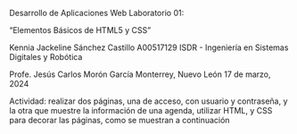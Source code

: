 Desarrollo de Aplicaciones Web
Laboratorio 01:


“Elementos Básicos de HTML5 y CSS”


 


Kennia Jackeline Sánchez Castillo	A00517129
ISDR - Ingeniería en Sistemas Digitales y Robótica 







Profe. Jesús Carlos Morón García
Monterrey, Nuevo León 
17 de marzo, 2024


Actividad: realizar dos páginas, una de acceso, con usuario y contraseña, y la otra que muestre la información de una agenda, utilizar HTML, y CSS para decorar las páginas, como se muestran a continuación

